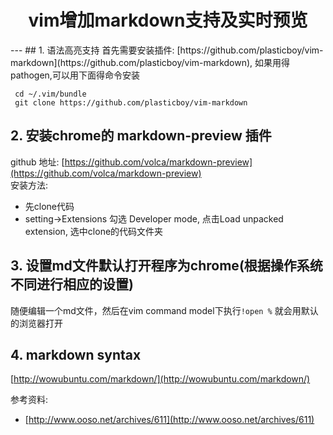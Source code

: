 <h1 style="text-align:center;">vim增加markdown支持及实时预览</h1>
---
## 1. 语法高亮支持  
首先需要安装插件: [https://github.com/plasticboy/vim-markdown](https://github.com/plasticboy/vim-markdown), 如果用得pathogen,可以用下面得命令安装  

     cd ~/.vim/bundle  
     git clone https://github.com/plasticboy/vim-markdown  

## 2. 安装chrome的 markdown-preview 插件  
github 地址: [https://github.com/volca/markdown-preview](https://github.com/volca/markdown-preview)  
安装方法:   

- 先clone代码  
- setting->Extensions 勾选 Developer mode, 点击Load unpacked extension, 选中clone的代码文件夹  

## 3. 设置md文件默认打开程序为chrome(根据操作系统不同进行相应的设置)

随便编辑一个md文件，然后在vim command model下执行`!open %` 就会用默认的浏览器打开  
## 4. markdown syntax     
[http://wowubuntu.com/markdown/](http://wowubuntu.com/markdown/)  

参考资料:  

- [http://www.ooso.net/archives/611](http://www.ooso.net/archives/611)   
